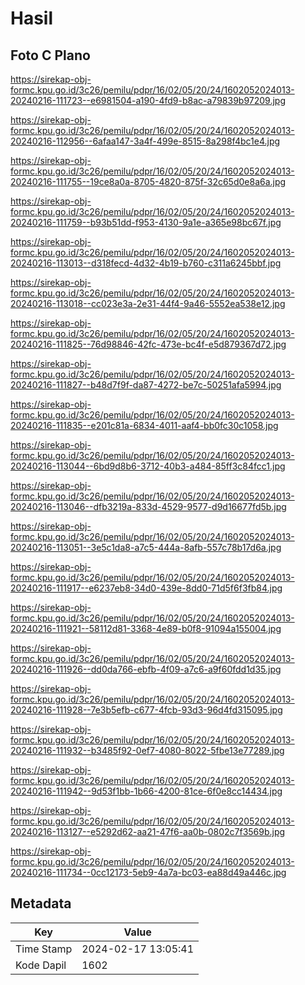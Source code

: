 # Hasil

## Foto C Plano

https://sirekap-obj-formc.kpu.go.id/3c26/pemilu/pdpr/16/02/05/20/24/1602052024013-20240216-111723--e6981504-a190-4fd9-b8ac-a79839b97209.jpg

https://sirekap-obj-formc.kpu.go.id/3c26/pemilu/pdpr/16/02/05/20/24/1602052024013-20240216-112956--6afaa147-3a4f-499e-8515-8a298f4bc1e4.jpg

https://sirekap-obj-formc.kpu.go.id/3c26/pemilu/pdpr/16/02/05/20/24/1602052024013-20240216-111755--19ce8a0a-8705-4820-875f-32c65d0e8a6a.jpg

https://sirekap-obj-formc.kpu.go.id/3c26/pemilu/pdpr/16/02/05/20/24/1602052024013-20240216-111759--b93b51dd-f953-4130-9a1e-a365e98bc67f.jpg

https://sirekap-obj-formc.kpu.go.id/3c26/pemilu/pdpr/16/02/05/20/24/1602052024013-20240216-113013--d318fecd-4d32-4b19-b760-c311a6245bbf.jpg

https://sirekap-obj-formc.kpu.go.id/3c26/pemilu/pdpr/16/02/05/20/24/1602052024013-20240216-113018--cc023e3a-2e31-44f4-9a46-5552ea538e12.jpg

https://sirekap-obj-formc.kpu.go.id/3c26/pemilu/pdpr/16/02/05/20/24/1602052024013-20240216-111825--76d98846-42fc-473e-bc4f-e5d879367d72.jpg

https://sirekap-obj-formc.kpu.go.id/3c26/pemilu/pdpr/16/02/05/20/24/1602052024013-20240216-111827--b48d7f9f-da87-4272-be7c-50251afa5994.jpg

https://sirekap-obj-formc.kpu.go.id/3c26/pemilu/pdpr/16/02/05/20/24/1602052024013-20240216-111835--e201c81a-6834-4011-aaf4-bb0fc30c1058.jpg

https://sirekap-obj-formc.kpu.go.id/3c26/pemilu/pdpr/16/02/05/20/24/1602052024013-20240216-113044--6bd9d8b6-3712-40b3-a484-85ff3c84fcc1.jpg

https://sirekap-obj-formc.kpu.go.id/3c26/pemilu/pdpr/16/02/05/20/24/1602052024013-20240216-113046--dfb3219a-833d-4529-9577-d9d16677fd5b.jpg

https://sirekap-obj-formc.kpu.go.id/3c26/pemilu/pdpr/16/02/05/20/24/1602052024013-20240216-113051--3e5c1da8-a7c5-444a-8afb-557c78b17d6a.jpg

https://sirekap-obj-formc.kpu.go.id/3c26/pemilu/pdpr/16/02/05/20/24/1602052024013-20240216-111917--e6237eb8-34d0-439e-8dd0-71d5f6f3fb84.jpg

https://sirekap-obj-formc.kpu.go.id/3c26/pemilu/pdpr/16/02/05/20/24/1602052024013-20240216-111921--58112d81-3368-4e89-b0f8-91094a155004.jpg

https://sirekap-obj-formc.kpu.go.id/3c26/pemilu/pdpr/16/02/05/20/24/1602052024013-20240216-111926--dd0da766-ebfb-4f09-a7c6-a9f60fdd1d35.jpg

https://sirekap-obj-formc.kpu.go.id/3c26/pemilu/pdpr/16/02/05/20/24/1602052024013-20240216-111928--7e3b5efb-c677-4fcb-93d3-96d4fd315095.jpg

https://sirekap-obj-formc.kpu.go.id/3c26/pemilu/pdpr/16/02/05/20/24/1602052024013-20240216-111932--b3485f92-0ef7-4080-8022-5fbe13e77289.jpg

https://sirekap-obj-formc.kpu.go.id/3c26/pemilu/pdpr/16/02/05/20/24/1602052024013-20240216-111942--9d53f1bb-1b66-4200-81ce-6f0e8cc14434.jpg

https://sirekap-obj-formc.kpu.go.id/3c26/pemilu/pdpr/16/02/05/20/24/1602052024013-20240216-113127--e5292d62-aa21-47f6-aa0b-0802c7f3569b.jpg

https://sirekap-obj-formc.kpu.go.id/3c26/pemilu/pdpr/16/02/05/20/24/1602052024013-20240216-111734--0cc12173-5eb9-4a7a-bc03-ea88d49a446c.jpg


## Metadata

| Key        | Value               |
| ---------- | ------------------- |
| Time Stamp | 2024-02-17 13:05:41 |
| Kode Dapil | 1602                |



